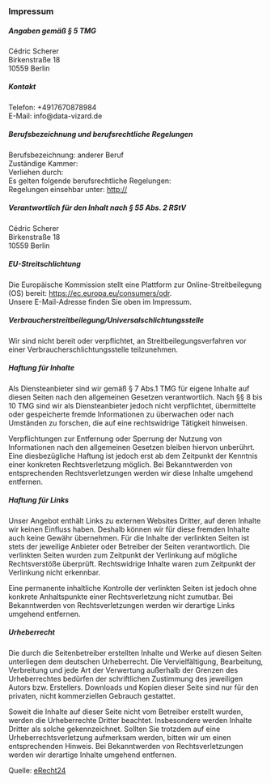 ### Impressum

##### Angaben gem&auml;&szlig; &sect; 5 TMG

<p>C&eacute;dric Scherer<br />
Birkenstra&szlig;e 18<br />
10559 Berlin</p>

##### Kontakt

<p>Telefon: +4917670878984<br />
E-Mail: info@data-vizard.de</p>

##### Berufsbezeichnung und berufsrechtliche Regelungen

<p>Berufsbezeichnung: anderer Beruf<br />
Zust&auml;ndige Kammer: <br />
Verliehen durch: <br />
Es gelten folgende berufsrechtliche Regelungen: <br />
 Regelungen einsehbar unter: <a href="http://" target="_blank" rel="noopener noreferrer">http://</a></p>

##### Verantwortlich f&uuml;r den Inhalt nach &sect; 55 Abs. 2 RStV

<p>C&eacute;dric Scherer<br />
Birkenstra&szlig;e 18<br />
10559 Berlin</p>

##### EU-Streitschlichtung

<p>Die Europ&auml;ische Kommission stellt eine Plattform zur Online-Streitbeilegung (OS) bereit: <a href="https://ec.europa.eu/consumers/odr" target="_blank" rel="noopener noreferrer">https://ec.europa.eu/consumers/odr</a>.<br /> Unsere E-Mail-Adresse finden Sie oben im Impressum.</p>

##### Verbraucher&shy;streit&shy;beilegung/Universal&shy;schlichtungs&shy;stelle

<p>Wir sind nicht bereit oder verpflichtet, an Streitbeilegungsverfahren vor einer Verbraucherschlichtungsstelle teilzunehmen.</p>

##### Haftung f&uuml;r Inhalte

<p>Als Diensteanbieter sind wir gem&auml;&szlig; &sect; 7 Abs.1 TMG f&uuml;r eigene Inhalte auf diesen Seiten nach den allgemeinen Gesetzen verantwortlich. Nach &sect;&sect; 8 bis 10 TMG sind wir als Diensteanbieter jedoch nicht verpflichtet, &uuml;bermittelte oder gespeicherte fremde Informationen zu &uuml;berwachen oder nach Umst&auml;nden zu forschen, die auf eine rechtswidrige T&auml;tigkeit hinweisen.</p> <p>Verpflichtungen zur Entfernung oder Sperrung der Nutzung von Informationen nach den allgemeinen Gesetzen bleiben hiervon unber&uuml;hrt. Eine diesbez&uuml;gliche Haftung ist jedoch erst ab dem Zeitpunkt der Kenntnis einer konkreten Rechtsverletzung m&ouml;glich. Bei Bekanntwerden von entsprechenden Rechtsverletzungen werden wir diese Inhalte umgehend entfernen.</p> 

##### Haftung f&uuml;r Links

<p>Unser Angebot enth&auml;lt Links zu externen Websites Dritter, auf deren Inhalte wir keinen Einfluss haben. Deshalb k&ouml;nnen wir f&uuml;r diese fremden Inhalte auch keine Gew&auml;hr &uuml;bernehmen. F&uuml;r die Inhalte der verlinkten Seiten ist stets der jeweilige Anbieter oder Betreiber der Seiten verantwortlich. Die verlinkten Seiten wurden zum Zeitpunkt der Verlinkung auf m&ouml;gliche Rechtsverst&ouml;&szlig;e &uuml;berpr&uuml;ft. Rechtswidrige Inhalte waren zum Zeitpunkt der Verlinkung nicht erkennbar.</p> <p>Eine permanente inhaltliche Kontrolle der verlinkten Seiten ist jedoch ohne konkrete Anhaltspunkte einer Rechtsverletzung nicht zumutbar. Bei Bekanntwerden von Rechtsverletzungen werden wir derartige Links umgehend entfernen.</p> 

##### Urheberrecht

<p>Die durch die Seitenbetreiber erstellten Inhalte und Werke auf diesen Seiten unterliegen dem deutschen Urheberrecht. Die Vervielf&auml;ltigung, Bearbeitung, Verbreitung und jede Art der Verwertung au&szlig;erhalb der Grenzen des Urheberrechtes bed&uuml;rfen der schriftlichen Zustimmung des jeweiligen Autors bzw. Erstellers. Downloads und Kopien dieser Seite sind nur f&uuml;r den privaten, nicht kommerziellen Gebrauch gestattet.</p> <p>Soweit die Inhalte auf dieser Seite nicht vom Betreiber erstellt wurden, werden die Urheberrechte Dritter beachtet. Insbesondere werden Inhalte Dritter als solche gekennzeichnet. Sollten Sie trotzdem auf eine Urheberrechtsverletzung aufmerksam werden, bitten wir um einen entsprechenden Hinweis. Bei Bekanntwerden von Rechtsverletzungen werden wir derartige Inhalte umgehend entfernen.</p>

<p style="font-size=12pt">Quelle: <a href="https://www.e-recht24.de">eRecht24</a></p>
